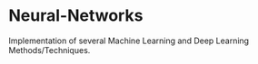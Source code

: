 # Neural-Networks

Implementation of several Machine Learning and Deep Learning Methods/Techniques.
